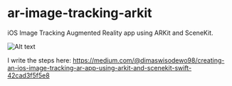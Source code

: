 # ar-image-tracking-arkit
iOS Image Tracking Augmented Reality app using ARKit and SceneKit.

![Alt text](https://miro.medium.com/v2/resize:fit:720/format:webp/1*VI4-PtrXW7HT9HEBxzq9jA.png)

I write the steps here: https://medium.com/@dimaswisodewo98/creating-an-ios-image-tracking-ar-app-using-arkit-and-scenekit-swift-42cad3f5f5e8
